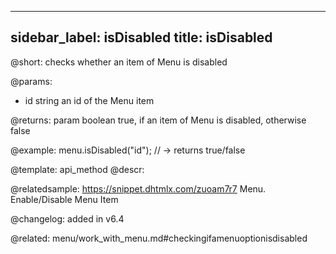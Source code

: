 
---
sidebar_label: isDisabled
title: isDisabled
---          

@short: checks whether an item of Menu is disabled


@params:
- id 		string		an id of the Menu item

@returns:
param 	boolean		true, if an item of Menu is disabled, otherwise false


@example:
menu.isDisabled("id"); // -> returns true/false


@template: api_method
@descr:


@relatedsample: https://snippet.dhtmlx.com/zuoam7r7	Menu. Enable/Disable Menu Item


@changelog: added in v6.4


@related: menu/work_with_menu.md#checkingifamenuoptionisdisabled